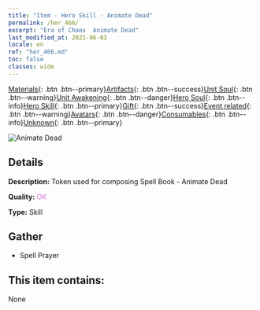 ```yaml
---
title: "Item - Hero Skill - Animate Dead"
permalink: /her_466/
excerpt: "Era of Chaos  Animate Dead"
last_modified_at: 2021-06-03
locale: en
ref: "her_466.md"
toc: false
classes: wide
---
```

 [Materials](/Items/){: .btn .btn--primary}[Artifacts](/Items/Artifacts/){: .btn .btn--success}[Unit Soul](/Items/UnitSoul/){: .btn .btn--warning}[Unit Awakening](/Items/UnitAwakening/){: .btn .btn--danger}[Hero Soul](/Items/HeroSoul/){: .btn .btn--info}[Hero Skill](/Items/HeroSkill/){: .btn .btn--primary}[Gift](/Items/Gift/){: .btn .btn--success}[Event related](/Items/Events/){: .btn .btn--warning}[Avatars](/Items/Avatars/){: .btn .btn--danger}[Consumables](/Items/Consumables/){: .btn .btn--info}[Unknown](/Items/Unknown/){: .btn .btn--primary}

 ![Animate Dead](/images/t/ps_julingqishu.png)

## Details
 **Description:** Token used for composing Spell Book - Animate Dead

 **Quality:** <span style="color: #DA70D6">OK</span>

 **Type:** Skill

## Gather

*    Spell Prayer 

## This item contains:

  None

